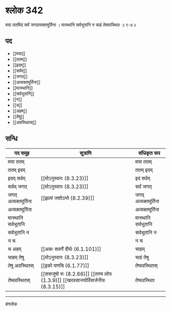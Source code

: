 # श्लोक 342

मया ततमिदं सर्वं जगदव्यक्तमूर्तिना ।
मत्स्थानि सर्वभूतानि न चाहं तेष्ववस्थितः ॥ ९-४॥


## पद 

- [[मया]]
- [[ततम्]]
- [[इदम्]]
- [[सर्वम्]]
- [[जगत्]]
- [[अव्यक्तमूर्तिना]]
- [[मत्स्थानि]]
- [[सर्वभूतानि]]
- [[न]]
- [[च]]
- [[अहम्]]
- [[तेषु]]
- [[अवस्थितस्]]

## सन्धि

| पद समूह | सूत्राणि | संधिकृत रूप |
| ----- | ----- | ----- |
| मया ततम् |  | मया ततम् |
| ततम् इदम् |  | ततम् इदम् |
| इदम् सर्वम् |  [[मोऽनुस्वारः (8.3.23)]] | इदं सर्वम् |
| सर्वम् जगत् |  [[मोऽनुस्वारः (8.3.23)]] | सर्वं जगत् |
| जगत् अव्यक्तमूर्तिना |  [[झलां जशोऽन्ते (8.2.39)]] | जगद् अव्यक्तमूर्तिना |
| अव्यक्तमूर्तिना |  | अव्यक्तमूर्तिना |
| मत्स्थानि सर्वभूतानि |  | मत्स्थानि सर्वभूतानि |
| सर्वभूतानि न |  | सर्वभूतानि न |
| न च |  | न च |
| च अहम् |  [[अकः सवर्णे दीर्घः (6.1.101)]] | चाहम् |
| चाहम् तेषु |  [[मोऽनुस्वारः (8.3.23)]] | चाहं तेषु |
| तेषु अवस्थितस् |  [[इको यणचि (6.1.77)]] | तेष्ववस्थितस् |
| तेष्ववस्थितस् |  [[ससजुषो रुः (8.2.66)]] [[तस्य लोपः (1.3.9)]] [[खरवसानयोर्विसर्जनीयः (8.3.15)]] | तेष्ववस्थितः |


---

#श्लोक